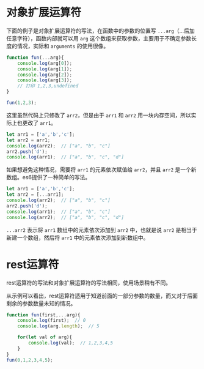 
# 对象扩展运算符

下面的例子是对象扩展运算符的写法，在函数中的参数的位置写 `...arg`（...后加任意字符），函数内部就可以用 `arg` 这个数组来获取参数，主要用于不确定参数长度的情况，实际和 `arguments` 的使用很像。

```js
function fun(...arg){
    console.log(arg[0]);
    console.log(arg[1]);
    console.log(arg[2]);
    console.log(arg[3]);
    // 打印 1,2,3,undefined
}

fun(1,2,3);
```

这里虽然代码上只修改了 `arr2`，但是由于 `arr1` 和 `arr2` 用一块内存空间，所以实际上也更改了 `arr1`。

```js
let arr1 = ['a','b','c'];
let arr2 = arr1;
console.log(arr2);  // ["a", "b", "c"]
arr2.push('d');
console.log(arr1);  // ["a", "b", "c", "d"]
```

如果想避免这种情况，需要将 `arr1` 的元素依次赋值给 `arr2`，并且 `arr2` 是一个新数组。es6提供了一种简单的写法。

```js
let arr1 = ['a','b','c'];
let arr2 = [...arr1];
console.log(arr2);  // ["a", "b", "c"]
arr2.push('d');
console.log(arr1);  // ["a", "b", "c"]
console.log(arr2);  // ["a", "b", "c", "d"]
```

`...arr2` 表示将 `arr1` 数组中的元素依次添加到 `arr2` 中，也就是说 `arr2` 是相当于新建一个数组，然后将 `arr1` 中的元素依次添加到新数组中。

# rest运算符

rest运算符的写法和对象扩展运算符的写法相同，使用场景稍有不同。

从示例可以看出，rest运算符适用于知道前面的一部分参数的数量，而又对于后面剩余的参数数量未知的情况。

```js
function fun(first,...arg){
    console.log(first);  // 0
    console.log(arg.length);  // 5

    for(let val of arg){
        console.log(val);  // 1,2,3,4,5
    }
}
fun(0,1,2,3,4,5);
```
